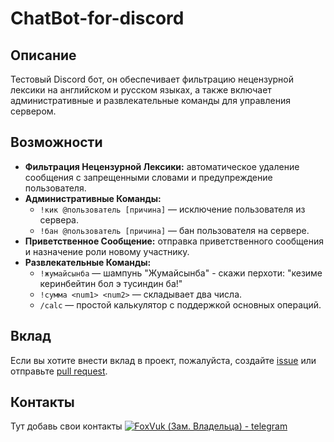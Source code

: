 # ChatBot-for-discord

## Описание

Тестовый Discord бот, он обеспечивает фильтрацию нецензурной лексики на английском и русском языках, а также включает административные и развлекательные команды для управления сервером.

## Возможности

- **Фильтрация Нецензурной Лексики:** автоматическое удаление сообщения с запрещенными словами и предупреждение пользователя.
- **Административные Команды:**
  - `!кик @пользователь [причина]` — исключение пользователя из сервера.
  - `!бан @пользователь [причина]` — бан пользователя на сервере.
- **Приветственное Сообщение:** отправка приветственного сообщения и назначение роли новому участнику.
- **Развлекательные Команды:**
  - `!жумайсынба` — шампунь "Жумайсынба" - скажи перхоти: "кезиме керинбейтин бол э тусиндин ба!"
  - `!сумма <num1> <num2>` — складывает два числа.
  - `/calc` — простой калькулятор с поддержкой основных операций.

## Вклад

Если вы хотите внести вклад в проект, пожалуйста, создайте [issue](https://github.com/MrLevan4ik/ChatBot-for-Discord/issues) или отправьте [pull request](https://github.com/MrLevan4ik/ChatBot-for-Discord/pulls).

## Контакты

Тут добавь свои контакты
[![FoxVuk (Зам. Владельца) - telegram](https://img.shields.io/badge/Telegram-FoxVuk-blue)](https://t.me/foxvuks_basement)